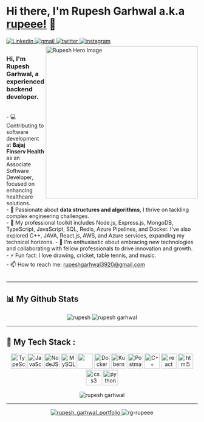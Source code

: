 # Hi there, I'm Rupesh Garhwal a.k.a [rupeee!](https://rupesh.vercel.app) 👋

<a href="https://www.linkedin.com/in/rupesh03" target="_blank">
<img src=https://img.shields.io/badge/linkedin-%231E77B5.svg?&style=for-the-badge&logo=linkedin&logoColor=white alt=Linkedin style="margin-bottom: 5px;" />
</a>
<a href="mailto:rupeshgarhwal3920@gmail.com?hl=en" target="_blank">
<img src=https://img.shields.io/badge/gmail-%23DC493C.svg?&style=for-the-badge&logo=gmail&logoColor=white alt=gmail style="margin-bottom: 5px;" />
</a>
<a href="https://twitter.com/GarhwalRupesh" target="_blank">
<img src=https://img.shields.io/badge/twitter-%23151111.svg?&style=for-the-badge&logo=x&logoColor=white alt=twitter style="margin-bottom: 5px;" />
</a> 
<a href="https://www.instagram.com/rupeee_itsme" target="_blank">
<img src=https://img.shields.io/badge/instagram-%23D62976.svg?&style=for-the-badge&logo=instagram&logoColor=white alt=instagram style="margin-bottom: 5px;" />
</a> 

<img alt="Rupesh Hero Image" align="right" src="https://res.cloudinary.com/dhrefvlrn/image/upload/v1697345106/MISC/qu4hacfucymx1hr4ndmo.webp" width="400px"/>

<h3>Hi, I'm Rupesh Garhwal, a <strong>experienced backend developer</strong>.</h3>
<br />
- 💻 Contributing to software development at <strong>Bajaj Finserv Health</strong> as an Associate Software Developer, focused on enhancing healthcare solutions.<br/>
- 🔭 Passionate about <strong>data structures and algorithms</strong>, I thrive on tackling complex engineering challenges. <br/>
- 🌱 My professional toolkit includes Node.js, Express.js, MongoDB, TypeScript, JavaScript, SQL, Redis, Azure Pipelines, and Docker. I've also explored C++, JAVA, React.js, AWS, and Azure services, expanding my technical horizons. 
- 🤝 I'm enthusiastic about embracing new technologies and collaborating with fellow professionals to drive innovation and growth. <br/>
- ⚡ Fun fact: I love drawing, cricket, table tennis, and music.<br/>
- 📫 How to reach me: <a href="mailto:rupeshgarhwal3920@gmail.com"> rupeshgarhwal3920@gmail.com </a> <br/>
<br />

---

## 📊 My Github Stats
<p align="center">
 <img align="center" src="https://github-readme-streak-stats.herokuapp.com/?user=rg-rupeee&" alt="rupesh" />
 <img align="center" src="https://github-readme-stats.vercel.app/api?username=rg-rupeee&&show_icons=true&count_private=true" alt="rupesh garhwal" />
</p>

---

## 🚀 My Tech Stack :
<p align="center">
 <img src="https://img.icons8.com/color/48/000000/typescript.png" alt="TypeScript" width="40" height="40"/>
 <img src="https://img.icons8.com/color/48/000000/javascript.png" alt="JavaScript" width="40" height="40"/>
 <img src="https://img.icons8.com/color/48/000000/nodejs.png" width="40" height="40" alt="NodeJS" />
 <img src="https://img.icons8.com/ios/50/000000/mysql-logo.png" alt="MySQL" width="40" height="40"/> 
 <img src="https://img.icons8.com/color/48/000000/mongodb.png" width="40" height="40" />
 <img src="https://img.icons8.com/color/48/000000/docker.png" alt="Docker" width="40" height="40"/>
 <img src="https://img.icons8.com/color/48/000000/kubernetes.png" alt="Kubernetes" width="40" height="40"/>
 <img src="https://img.icons8.com/external-tal-revivo-color-tal-revivo/24/000000/external-postman-is-the-only-complete-api-development-environment-logo-color-tal-revivo.png" alt="Postman" width="40" height="40"/>
 <img src="https://img.icons8.com/color/48/000000/c-plus-plus-logo.png"  alt="C++" width="40" height="40"/>
 <img src="https://img.icons8.com/color/40/000000/python.png" alt="react" width="40" height="40"/>
 <img src="https://img.icons8.com/color/48/000000/html-5.png" alt="html5" width="40" height="40"/>
 <img src="https://img.icons8.com/color/48/000000/css3.png" alt="css3" width="40" height="40"/> 
 <img src="https://img.icons8.com/ultraviolet/40/000000/react.png" alt="python" width="40" height="40"/> 
</p>
<p align="center"><img align="center" src="https://github-readme-stats.vercel.app/api/top-langs?username=rg-rupeee&show_icons=true&locale=en&layout=compact" alt="rupesh garhwal" /></p>

---
  
<p align="center">
 <a href="https://rupesh.vercel.app" target="_blank">
  <img src=https://img.shields.io/badge/portfolio-rg--rupeee-blue alt=rupesh_garhwal_portfolio style="margin-bottom: 5px;" />
 </a>
 <img src="https://komarev.com/ghpvc/?username=rg-rupeee&label=Profile%20views&color=0e75b6&style=flat" alt="rg-rupeee" /> 
</p>
